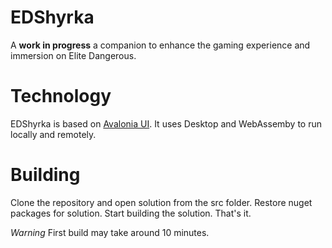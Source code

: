 # EDShyrka
A __work in progress__ a companion to enhance the gaming experience and immersion on Elite Dangerous.

# Technology
EDShyrka is based on [Avalonia UI](https://avaloniaui.net).
It uses Desktop and WebAssemby to run locally and remotely.

# Building
Clone the repository and open solution from the src folder.
Restore nuget packages for solution.
Start building the solution.
That's it.

_Warning_ First build may take around 10 minutes.

